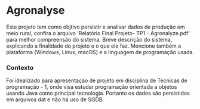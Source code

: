 # Agronalyse

  Este projeto tem como objtivo persistir e analisar dados de produção em meio rural, confira o arquivo 'Relatório Final Projeto-  TP1 - Agronalyze.pdf' para melhor compreensão do sistema.
Breve descrição do sistema, explicando a finalidade do projeto e o que ele faz. Mencione também a plataforma (Windows, Linux, macOS) e a linguagem de programação usada.

### Contexto 
  Foi idealizado para apresentação de projeto em disciplina de Tecnicas de programação - 1, onde visa estudar programação orientada a objetos usando Java como principal tecnologia. Portanto os dados são persistidos em arquivos dat e não há uso de SGDB.
